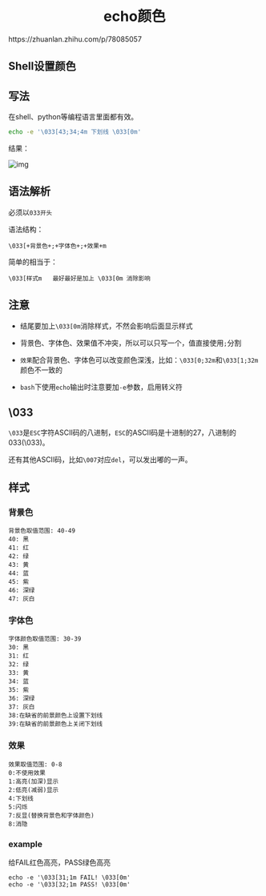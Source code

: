 <h1 align="center">echo颜色</h1>
https://zhuanlan.zhihu.com/p/78085057



## Shell设置颜色

## 写法

在shell、python等编程语言里面都有效。

```bash
echo -e '\033[43;34;4m 下划线 \033[0m'
```

结果：

![img](https://pic3.zhimg.com/80/v2-b9752410bfead79e96a09e16816d76aa_1440w.webp)



## 语法解析

必须以`033开头`

语法结构：

```shell
\033[+背景色+;+字体色+;+效果+m
```

简单的相当于：

```shell
\033[样式m   最好最好是加上 \033[0m 消除影响
```

## 注意

- 结尾要加上`\033[0m`消除样式，不然会影响后面显示样式

- 背景色、字体色、效果值不冲突，所以可以只写一个，值直接使用`;`分割

- `效果`配合背景色、字体色可以改变颜色深浅，比如：`\033[0;32m`和`\033[1;32m`颜色不一致的

- `bash`下使用`echo`输出时注意要加`-e`参数，启用转义符

  

## \033

`\033`是`ESC`字符ASCII码的八进制，`ESC`的ASCII码是十进制的27，八进制的033(\033)。

还有其他ASCII码，比如`\007`对应`del`，可以发出嘟的一声。

## 样式

### 背景色

```shell
背景色取值范围: 40-49
40: 黑 
41: 红 
42: 绿 
43: 黄  
44: 蓝 
45: 紫 
46: 深绿 
47: 灰白
```

### 字体色

```shell
字体颜色取值范围: 30-39
30: 黑 
31: 红 
32: 绿 
33: 黄  
34: 蓝 
35: 紫 
36: 深绿 
37: 灰白
38:在缺省的前景颜色上设置下划线 
39:在缺省的前景颜色上关闭下划线
```

### 效果

```shell
效果取值范围: 0-8
0:不使用效果
1:高亮(加深)显示
2:低亮(减弱)显示   
4:下划线
5:闪烁
7:反显(替换背景色和字体颜色)
8:消隐
```





### example

给FAIL红色高亮，PASS绿色高亮

```shell
echo -e '\033[31;1m FAIL! \033[0m'
echo -e '\033[32;1m PASS! \033[0m'
```

